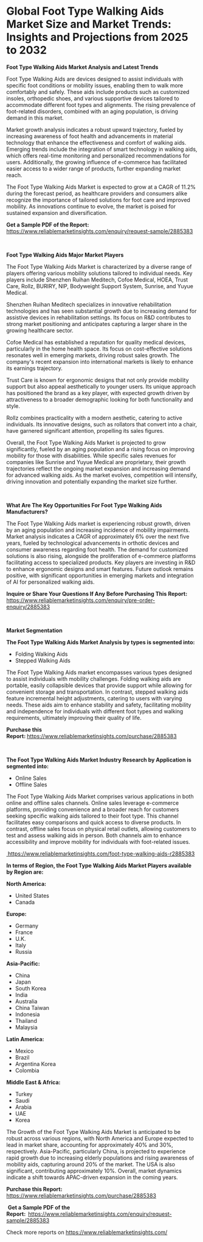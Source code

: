 <p><h1>Global Foot Type Walking Aids Market Size and Market Trends: Insights and Projections from 2025 to 2032</h1></p><p><strong>Foot Type Walking Aids Market Analysis and Latest Trends</strong></p>
<p><p>Foot Type Walking Aids are devices designed to assist individuals with specific foot conditions or mobility issues, enabling them to walk more comfortably and safely. These aids include products such as customized insoles, orthopedic shoes, and various supportive devices tailored to accommodate different foot types and alignments. The rising prevalence of foot-related disorders, combined with an aging population, is driving demand in this market.</p><p>Market growth analysis indicates a robust upward trajectory, fueled by increasing awareness of foot health and advancements in material technology that enhance the effectiveness and comfort of walking aids. Emerging trends include the integration of smart technology in walking aids, which offers real-time monitoring and personalized recommendations for users. Additionally, the growing influence of e-commerce has facilitated easier access to a wider range of products, further expanding market reach.</p><p>The Foot Type Walking Aids Market is expected to grow at a CAGR of 11.2% during the forecast period, as healthcare providers and consumers alike recognize the importance of tailored solutions for foot care and improved mobility. As innovations continue to evolve, the market is poised for sustained expansion and diversification.</p></p>
<p><strong>Get a Sample PDF of the Report:&nbsp;</strong> <a href="https://www.reliablemarketinsights.com/enquiry/request-sample/2885383?utm_campaign=3188&utm_medium=2&utm_source=Github&utm_content=ia&utm_term=13032025&utm_id=foot-type-walking-aids">https://www.reliablemarketinsights.com/enquiry/request-sample/2885383</a></p>
<p>&nbsp;</p>
<p><strong>Foot Type Walking Aids Major Market Players</strong></p>
<p><p>The Foot Type Walking Aids Market is characterized by a diverse range of players offering various mobility solutions tailored to individual needs. Key players include Shenzhen Ruihan Meditech, Cofoe Medical, HOEA, Trust Care, Rollz, BURIRY, NIP, Bodyweight Support System, Sunrise, and Yuyue Medical.</p><p>Shenzhen Ruihan Meditech specializes in innovative rehabilitation technologies and has seen substantial growth due to increasing demand for assistive devices in rehabilitation settings. Its focus on R&D contributes to strong market positioning and anticipates capturing a larger share in the growing healthcare sector.</p><p>Cofoe Medical has established a reputation for quality medical devices, particularly in the home health space. Its focus on cost-effective solutions resonates well in emerging markets, driving robust sales growth. The company's recent expansion into international markets is likely to enhance its earnings trajectory.</p><p>Trust Care is known for ergonomic designs that not only provide mobility support but also appeal aesthetically to younger users. Its unique approach has positioned the brand as a key player, with expected growth driven by attractiveness to a broader demographic looking for both functionality and style. </p><p>Rollz combines practicality with a modern aesthetic, catering to active individuals. Its innovative designs, such as rollators that convert into a chair, have garnered significant attention, propelling its sales figures. </p><p>Overall, the Foot Type Walking Aids Market is projected to grow significantly, fueled by an aging population and a rising focus on improving mobility for those with disabilities. While specific sales revenues for companies like Sunrise and Yuyue Medical are proprietary, their growth trajectories reflect the ongoing market expansion and increasing demand for advanced walking aids. As the market evolves, competition will intensify, driving innovation and potentially expanding the market size further.</p></p>
<p>&nbsp;</p>
<p><strong>What Are The Key Opportunities For Foot Type Walking Aids Manufacturers?</strong></p>
<p><p>The Foot Type Walking Aids market is experiencing robust growth, driven by an aging population and increasing incidence of mobility impairments. Market analysis indicates a CAGR of approximately 6% over the next five years, fueled by technological advancements in orthotic devices and consumer awareness regarding foot health. The demand for customized solutions is also rising, alongside the proliferation of e-commerce platforms facilitating access to specialized products. Key players are investing in R&D to enhance ergonomic designs and smart features. Future outlook remains positive, with significant opportunities in emerging markets and integration of AI for personalized walking aids.</p></p>
<p><strong>Inquire or Share Your Questions If Any Before Purchasing This Report:</strong> <a href="https://www.reliablemarketinsights.com/enquiry/pre-order-enquiry/2885383?utm_campaign=3188&utm_medium=2&utm_source=Github&utm_content=ia&utm_term=13032025&utm_id=foot-type-walking-aids">https://www.reliablemarketinsights.com/enquiry/pre-order-enquiry/2885383</a></p>
<p>&nbsp;</p>
<p><strong>Market Segmentation</strong></p>
<p><strong>The Foot Type Walking Aids Market Analysis by types is segmented into:</strong></p>
<p><ul><li>Folding Walking Aids</li><li>Stepped Walking Aids</li></ul></p>
<p><p>The Foot Type Walking Aids market encompasses various types designed to assist individuals with mobility challenges. Folding walking aids are portable, easily collapsible devices that provide support while allowing for convenient storage and transportation. In contrast, stepped walking aids feature incremental height adjustments, catering to users with varying needs. These aids aim to enhance stability and safety, facilitating mobility and independence for individuals with different foot types and walking requirements, ultimately improving their quality of life.</p></p>
<p><strong>Purchase this Report:&nbsp;</strong><a href="https://www.reliablemarketinsights.com/purchase/2885383?utm_campaign=3188&utm_medium=2&utm_source=Github&utm_content=ia&utm_term=13032025&utm_id=foot-type-walking-aids">https://www.reliablemarketinsights.com/purchase/2885383</a></p>
<p>&nbsp;</p>
<p><strong>The Foot Type Walking Aids Market Industry Research by Application is segmented into:</strong></p>
<p><ul><li>Online Sales</li><li>Offline Sales</li></ul></p>
<p><p>The Foot Type Walking Aids Market comprises various applications in both online and offline sales channels. Online sales leverage e-commerce platforms, providing convenience and a broader reach for customers seeking specific walking aids tailored to their foot type. This channel facilitates easy comparisons and quick access to diverse products. In contrast, offline sales focus on physical retail outlets, allowing customers to test and assess walking aids in person. Both channels aim to enhance accessibility and improve mobility for individuals with foot-related issues.</p></p>
<p><a href="https://www.reliablemarketinsights.com/foot-type-walking-aids-r2885383?utm_campaign=3188&utm_medium=2&utm_source=Github&utm_content=ia&utm_term=13032025&utm_id=foot-type-walking-aids">&nbsp;https://www.reliablemarketinsights.com/foot-type-walking-aids-r2885383</a></p>
<p><strong>In terms of Region, the Foot Type Walking Aids Market Players available by Region are:</strong></p>
<p>
    <p> <strong> North America: </strong>
        <ul>
            <li>United States</li>
            <li>Canada</li>
        </ul>
        </p> 
    <p> <strong> Europe: </strong>
        <ul>
            <li>Germany</li>
            <li>France</li>
            <li>U.K.</li>
            <li>Italy</li>
            <li>Russia</li>
        </ul>
        </p> 
    <p> <strong> Asia-Pacific: </strong>
        <ul>
            <li>China</li>
            <li>Japan</li>
            <li>South Korea</li>
            <li>India</li>
            <li>Australia</li>
            <li>China Taiwan</li>
            <li>Indonesia</li>
            <li>Thailand</li>
            <li>Malaysia</li>
        </ul>
        </p> 
    <p> <strong> Latin America: </strong>
        <ul>
            <li>Mexico</li>
            <li>Brazil</li>
            <li>Argentina Korea</li>
            <li>Colombia</li>
        </ul>
        </p> 
    <p> <strong> Middle East & Africa: </strong>
        <ul>
            <li>Turkey</li>
            <li>Saudi</li>
            <li>Arabia</li>
            <li>UAE</li>
            <li>Korea</li>
        </ul>
    </p>
    </p>
<p><p>The Growth of the Foot Type Walking Aids Market is anticipated to be robust across various regions, with North America and Europe expected to lead in market share, accounting for approximately 40% and 30%, respectively. Asia-Pacific, particularly China, is projected to experience rapid growth due to increasing elderly populations and rising awareness of mobility aids, capturing around 20% of the market. The USA is also significant, contributing approximately 10%. Overall, market dynamics indicate a shift towards APAC-driven expansion in the coming years.</p></p>
<p><strong>Purchase this Report: </strong><a href="https://www.reliablemarketinsights.com/purchase/2885383?utm_campaign=3188&utm_medium=2&utm_source=Github&utm_content=ia&utm_term=13032025&utm_id=foot-type-walking-aids">https://www.reliablemarketinsights.com/purchase/2885383</a></p>
<p>&nbsp;<strong>Get a Sample PDF of the Report:&nbsp;&nbsp;</strong><a href="https://www.reliablemarketinsights.com/enquiry/request-sample/2885383?utm_campaign=3188&utm_medium=2&utm_source=Github&utm_content=ia&utm_term=13032025&utm_id=foot-type-walking-aids">https://www.reliablemarketinsights.com/enquiry/request-sample/2885383</a></p>
<p><strong></strong></p>
<p>Check more reports on <a href="https://www.reliablemarketinsights.com/?utm_campaign=3188&utm_medium=2&utm_source=Github&utm_content=ia&utm_term=13032025&utm_id=foot-type-walking-aids">https://www.reliablemarketinsights.com/</a></p>